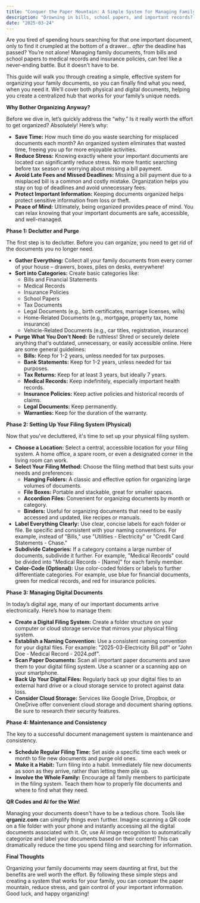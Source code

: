 ```yaml
---
title: "Conquer the Paper Mountain: A Simple System for Managing Family Documents"
description: "Drowning in bills, school papers, and important records? This post provides a clear, actionable system for organizing and managing family documents, both physical and digital, helping you find what you need, when you need it, and avoid late fees and missed deadlines. Learn how to create a centralized filing system that works for your family's unique needs."
date: "2025-03-24"
---
```


Are you tired of spending hours searching for that one important document, only to find it crumpled at the bottom of a drawer… *after* the deadline has passed? You’re not alone! Managing family documents, from bills and school papers to medical records and insurance policies, can feel like a never-ending battle. But it doesn't have to be.

This guide will walk you through creating a simple, effective system for organizing your family documents, so you can finally find what you need, when you need it. We'll cover both physical and digital documents, helping you create a centralized hub that works for your family’s unique needs.

**Why Bother Organizing Anyway?**

Before we dive in, let’s quickly address the “why.” Is it really worth the effort to get organized? Absolutely! Here’s why:

*   **Save Time:** How much time do you waste searching for misplaced documents each month? An organized system eliminates that wasted time, freeing you up for more enjoyable activities.
*   **Reduce Stress:** Knowing exactly where your important documents are located can significantly reduce stress. No more frantic searching before tax season or worrying about missing a bill payment.
*   **Avoid Late Fees and Missed Deadlines:** Missing a bill payment due to a misplaced bill is a common and costly mistake. Organization helps you stay on top of deadlines and avoid unnecessary fees.
*   **Protect Important Information:** Keeping documents organized helps protect sensitive information from loss or theft.
*   **Peace of Mind:** Ultimately, being organized provides peace of mind. You can relax knowing that your important documents are safe, accessible, and well-managed.

**Phase 1: Declutter and Purge**

The first step is to declutter. Before you can organize, you need to get rid of the documents you no longer need.

*   **Gather Everything:** Collect all your family documents from every corner of your house – drawers, boxes, piles on desks, everywhere!
*   **Sort into Categories:** Create basic categories like:
    *   Bills and Financial Statements
    *   Medical Records
    *   Insurance Policies
    *   School Papers
    *   Tax Documents
    *   Legal Documents (e.g., birth certificates, marriage licenses, wills)
    *   Home-Related Documents (e.g., mortgage, property tax, home insurance)
    *   Vehicle-Related Documents (e.g., car titles, registration, insurance)
*   **Purge What You Don't Need:** Be ruthless! Shred or securely delete anything that's outdated, unnecessary, or easily accessible online. Here are some general guidelines:
    *   **Bills:** Keep for 1-2 years, unless needed for tax purposes.
    *   **Bank Statements:** Keep for 1-2 years, unless needed for tax purposes.
    *   **Tax Returns:** Keep for at least 3 years, but ideally 7 years.
    *   **Medical Records:** Keep indefinitely, especially important health records.
    *   **Insurance Policies:** Keep active policies and historical records of claims.
    *   **Legal Documents:** Keep permanently.
    *   **Warranties:** Keep for the duration of the warranty.

**Phase 2: Setting Up Your Filing System (Physical)**

Now that you've decluttered, it's time to set up your physical filing system.

*   **Choose a Location:** Select a central, accessible location for your filing system. A home office, a spare room, or even a designated corner in the living room can work.
*   **Select Your Filing Method:** Choose the filing method that best suits your needs and preferences:
    *   **Hanging Folders:** A classic and effective option for organizing large volumes of documents.
    *   **File Boxes:** Portable and stackable, great for smaller spaces.
    *   **Accordion Files:** Convenient for organizing documents by month or category.
    *   **Binders:** Useful for organizing documents that need to be easily accessed and updated, like recipes or manuals.
*   **Label Everything Clearly:** Use clear, concise labels for each folder or file. Be specific and consistent with your naming conventions. For example, instead of "Bills," use "Utilities - Electricity" or "Credit Card Statements - Chase."
*   **Subdivide Categories:** If a category contains a large number of documents, subdivide it further. For example, "Medical Records" could be divided into "Medical Records - [Name]" for each family member.
*   **Color-Code (Optional):** Use color-coded folders or labels to further differentiate categories. For example, use blue for financial documents, green for medical records, and red for insurance policies.

**Phase 3: Managing Digital Documents**

In today’s digital age, many of our important documents arrive electronically. Here’s how to manage them:

*   **Create a Digital Filing System:** Create a folder structure on your computer or cloud storage service that mirrors your physical filing system.
*   **Establish a Naming Convention:** Use a consistent naming convention for your digital files. For example: "2025-03-Electricity Bill.pdf" or "John Doe - Medical Record - 2024.pdf".
*   **Scan Paper Documents:** Scan all important paper documents and save them to your digital filing system. Use a scanner or a scanning app on your smartphone.
*   **Back Up Your Digital Files:** Regularly back up your digital files to an external hard drive or a cloud storage service to protect against data loss.
*   **Consider Cloud Storage:** Services like Google Drive, Dropbox, or OneDrive offer convenient cloud storage and document sharing options. Be sure to research their security features.

**Phase 4: Maintenance and Consistency**

The key to a successful document management system is maintenance and consistency.

*   **Schedule Regular Filing Time:** Set aside a specific time each week or month to file new documents and purge old ones.
*   **Make it a Habit:** Turn filing into a habit. Immediately file new documents as soon as they arrive, rather than letting them pile up.
*   **Involve the Whole Family:** Encourage all family members to participate in the filing system. Teach them how to properly file documents and where to find what they need.

**QR Codes and AI for the Win!**

Managing your documents doesn't have to be a tedious chore. Tools like **qrganiz.com** can simplify things even further. Imagine scanning a QR code on a file folder with your phone and instantly accessing all the digital documents associated with it. Or, use AI image recognition to automatically categorize and label your documents based on their content! This can dramatically reduce the time you spend filing and searching for information.

**Final Thoughts**

Organizing your family documents may seem daunting at first, but the benefits are well worth the effort. By following these simple steps and creating a system that works for your family, you can conquer the paper mountain, reduce stress, and gain control of your important information. Good luck, and happy organizing!